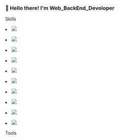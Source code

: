 ### 👋 Hello there! I'm Web_BackEnd_Devoloper 

Skills

<p><li><img src="https://img.shields.io/badge/Python-3776AB?style=for-the-badge&logo=Python&logoColor=white"></li></p>          
<p><li><img src="https://img.shields.io/badge/Django-092E20?style=for-the-badge&logo=Django&logoColor=white"></li></p>
<p><li><img src="https://img.shields.io/badge/Django RestFramework-092E20?style=for-the-badge&logo=Django&logoColor=white"></li></p>
          <p><li><img src="https://img.shields.io/badge/HTML5-E34F26?style=for-the-badge&logo=HTML5&logoColor=white"></li></p>
          <p><li><img src="https://img.shields.io/badge/CSS3-1572B6?style=for-the-badge&logo=CSS3&logoColor=white"></li></p>
          <p><li><img src="https://img.shields.io/badge/JavaScript-F7DF1E?style=for-the-badge&logo=JavaScript&logoColor=white"></li></p>
          <p><li><img src="https://img.shields.io/badge/Amazon AWS-FF9900?style=for-the-badge&logo=Amazon AWS&logoColor=white"></li></p>
          <p><li><img src="https://img.shields.io/badge/HTML5-E34F26?style=for-the-badge&logo=HTML5&logoColor=white"></li></p>
          <p><li><img src="https://img.shields.io/badge/CSS3-1572B6?style=for-the-badge&logo=CSS3&logoColor=white"></li></p>
          <p><li><img src="https://img.shields.io/badge/Docker-2496ED?style=for-the-badge&logo=Docker&logoColor=white"></li></p>

Tools

<!--
**SungChangNam/SungChangNam** is a ✨ _special_ ✨ repository because its `README.md` (this file) appears on your GitHub profile.

Here are some ideas to get you started:


- 🔭 I’m currently working on ...
- 🌱 I’m currently learning ...
- 👯 I’m looking to collaborate on ...
- 🤔 I’m looking for help with ...
- 💬 Ask me about ...
- 📫 How to reach me: ...
- 😄 Pronouns: ...
- ⚡ Fun fact: ...
-->
